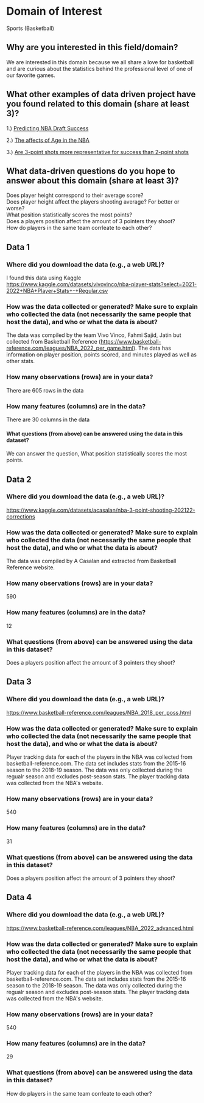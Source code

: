 # Domain of Interest

Sports (Basketball)

## Why are you interested in this field/domain?
We are interested in this domain because we all share a love for basketball and are curious
about the statistics behind the professional level of one of our favorite games.
## What other examples of data driven project have you found related to this domain (share at least 3)?

1.) [Predicting NBA Draft Success](https://towardsdatascience.com/nba-draft-analysis-using-machine-learning-to-project-nba-success-a1c6bf576d19)

2.) [The affects of Age in the NBA](https://towardsdatascience.com/what-does-data-tell-us-about-ageing-in-the-modern-nba-31bcc396f177)

3.) [Are 3-point shots more representative for success than 2-point shots](https://towardsdatascience.com/are-3-pointers-more-important-than-2-pointers-in-the-nba-1fa8e1422c60)

## What data-driven questions do you hope to answer about this domain (share at least 3)?
Does player height correspond to their average score?  
Does player height affect the players shooting average? For better or worse?  
What position statistically scores the most points?  
Does a players position affect the amount of 3 pointers they shoot?  
How do players in the same team corrleate to each other?

## Data 1  
### Where did you download the data (e.g., a web URL)?  
I found this data using Kaggle https://www.kaggle.com/datasets/vivovinco/nba-player-stats?select=2021-2022+NBA+Player+Stats+-+Regular.csv  
### How was the data collected or generated? Make sure to explain who collected the data (not necessarily the same people that host the data), and who or what the data is about?   
The data was compiled by the team Vivo Vinco, Fahmi Sajid, Jatin but collected from Basketball Reference (https://www.basketball-reference.com/leagues/NBA_2022_per_game.html). The data has information on player position, points scored, and minutes played as well as other stats.  
### How many observations (rows) are in your data?  
There are 605 rows in the data  
### How many features (columns) are in the data?   
There are 30 columns in the data  
#### What questions (from above) can be answered using the data in this dataset?   
We can answer the question, What position statistically scores the most points.  


## Data 2 
### Where did you download the data (e.g., a web URL)?  
https://www.kaggle.com/datasets/acasalan/nba-3-point-shooting-202122-corrections   
### How was the data collected or generated? Make sure to explain who collected the data (not necessarily the same people that host the data), and who or what the data is about?  
The data was compiled by A Casalan and extracted from Basketball Reference website. 
### How many observations (rows) are in your data?  
590  
### How many features (columns) are in the data?  
12  
### What questions (from above) can be answered using the data in this dataset?  
Does a players position affect the amount of 3 pointers they shoot?  


## Data 3
### Where did you download the data (e.g., a web URL)?
https://www.basketball-reference.com/leagues/NBA_2018_per_poss.html
### How was the data collected or generated? Make sure to explain who collected the data (not necessarily the same people that host the data), and who or what the data is about? 
Player tracking data for each of the players in the NBA was collected from basketball-reference.com. The data set includes stats from the 2015-16 season to the 2018-19 season. The data was only collected during the regualr season and excludes post-season stats. The player tracking data was collected from the NBA's website.
### How many observations (rows) are in your data?
540
### How many features (columns) are in the data?
31
### What questions (from above) can be answered using the data in this dataset?  
Does a players position affect the amount of 3 pointers they shoot?

## Data 4
### Where did you download the data (e.g., a web URL)?
https://www.basketball-reference.com/leagues/NBA_2022_advanced.html
### How was the data collected or generated? Make sure to explain who collected the data (not necessarily the same people that host the data), and who or what the data is about? 
Player tracking data for each of the players in the NBA was collected from basketball-reference.com. The data set includes stats from the 2015-16 season to the 2018-19 season. The data was only collected during the regualr season and excludes post-season stats. The player tracking data was collected from the NBA's website.
### How many observations (rows) are in your data?
540
### How many features (columns) are in the data?
29
### What questions (from above) can be answered using the data in this dataset?  
How do players in the same team corrleate to each other?
